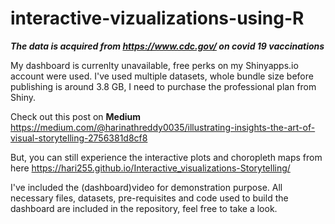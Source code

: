 # interactive-vizualizations-using-R

***The data is acquired from https://www.cdc.gov/ on covid 19 vaccinations***

My dashboard is currenlty unavailable, free perks on my Shinyapps.io account were used. I've used multiple datasets, whole bundle size before publishing is around 3.8 GB, I need to purchase the professional plan from Shiny.

Check out this post on **Medium** https://medium.com/@harinathreddy0035/illustrating-insights-the-art-of-visual-storytelling-2756381d8cf8

But, you can still experience the interactive plots and choropleth maps from here  https://hari255.github.io/Interactive_visualizations-Storytelling/

I've included the (dashboard)video for demonstration purpose. All necessary files, datasets, pre-requisites and code used to build the dashboard are included in the repository, feel free to take a look.



